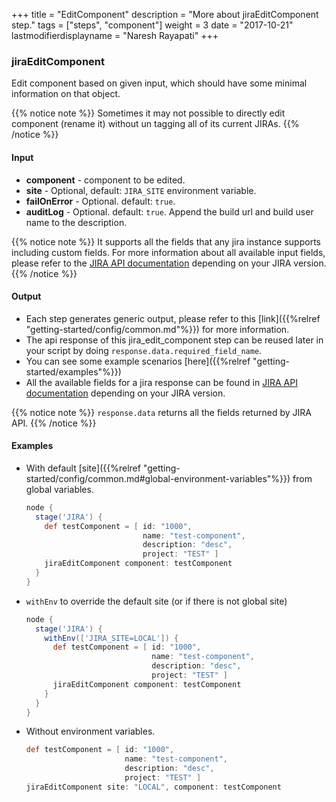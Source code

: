 +++
title = "EditComponent"
description = "More about jiraEditComponent step."
tags = ["steps", "component"]
weight = 3
date = "2017-10-21"
lastmodifierdisplayname = "Naresh Rayapati"
+++

### jiraEditComponent

Edit component based on given input, which should have some minimal information on that object.

{{% notice note %}}
Sometimes it may not possible to directly edit component (rename it) without un tagging all of its current JIRAs.
{{% /notice %}}

#### Input

* **component** - component to be edited.
* **site** - Optional, default: `JIRA_SITE` environment variable.
* **failOnError** - Optional. default: `true`.
* **auditLog** - Optional. default: `true`. Append the build url and build user name to the description.

{{% notice note %}}
It supports all the fields that any jira instance supports including custom fields. For more information about all available input fields, please refer to the [JIRA API documentation](https://docs.atlassian.com/jira/REST/) depending on your JIRA version.
{{% /notice %}}

#### Output

* Each step generates generic output, please refer to this [link]({{%relref "getting-started/config/common.md"%}}) for more information.
* The api response of this jira_edit_component step can be reused later in your script by doing `response.data.required_field_name`.
* You can see some example scenarios [here]({{%relref "getting-started/examples"%}})
* All the available fields for a jira response can be found in [JIRA API documentation](https://docs.atlassian.com/jira/REST/) depending on your JIRA version.

{{% notice note %}}
`response.data` returns all the fields returned by JIRA API.
{{% /notice %}}

#### Examples

* With default [site]({{%relref "getting-started/config/common.md#global-environment-variables"%}}) from global variables.

    ```groovy
    node {
      stage('JIRA') {
        def testComponent = [ id: "1000",
                              name: "test-component",
                              description: "desc",
                              project: "TEST" ]
        jiraEditComponent component: testComponent
      }
    }
    ```
* `withEnv` to override the default site (or if there is not global site)

    ```groovy
    node {
      stage('JIRA') {
        withEnv(['JIRA_SITE=LOCAL']) {
          def testComponent = [ id: "1000",
                                name: "test-component",
                                description: "desc",
                                project: "TEST" ]
          jiraEditComponent component: testComponent
        }
      }
    }
    ```
* Without environment variables.

    ```groovy
    def testComponent = [ id: "1000",
                          name: "test-component",
                          description: "desc",
                          project: "TEST" ]
    jiraEditComponent site: "LOCAL", component: testComponent
    ```
